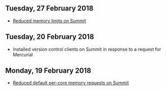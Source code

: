 ## Tuesday, 27 February 2018

* [Reduced memory limits on Summit](https://www.rc.colorado.edu/node/1094)

## Tuesday, 20 February 2018

* Installed version control clients on Summit in response to a request for Mercurial

## Monday, 19 February 2018

* [Reduced default per-core memory requests on Summit](https://www.rc.colorado.edu/node/1094)